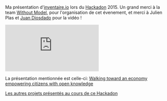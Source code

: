 Ma présentation d'[inventaire.io](https://inventaire.io) lors du [Hackadon](https://hackadon.org) 2015. Un grand merci à la team [Without Model](http://www.withoutmodel.com), pour l'organisation de cet évenement, et merci à Julien Plas et [Juan Diosdado](https://twitter.com/ikonoklast) pour la vidéo !
<iframe class="video" src="https://player.vimeo.com/video/156065434" frameborder="0" webkitallowfullscreen mozallowfullscreen allowfullscreen></iframe>

La présentation mentionnée est celle-ci: [Walking toward an economy empowering citizens with open knowledge](/posts/walking-toward-an-economy-empowering-citizens-with-open-knowledge/)

[Les autres projets présentés au cours de ce Hackadon](http://www.withoutmodel.com/louis-david-benyayer/hackadon-2015-des-dons-du-libre-et-du-live/)
